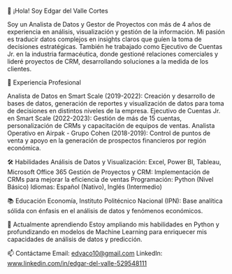 👋 ¡Hola! Soy Edgar del Valle Cortes

Soy un Analista de Datos y Gestor de Proyectos con más de 4 años de experiencia en análisis, visualización y gestión de la información. 
Mi pasión es traducir datos complejos en insights claros que guíen la toma de decisiones estratégicas. 
También he trabajado como Ejecutivo de Cuentas Jr. en la industria farmacéutica, donde gestioné relaciones comerciales y lideré proyectos de CRM, 
desarrollando soluciones a la medida de los clientes.

💼 Experiencia Profesional

Analista de Datos en Smart Scale (2019-2022): Creación y desarrollo de bases de datos, generación de reportes y visualización de datos para toma de 
decisiones en distintos niveles de la empresa.
Ejecutivo de Cuentas Jr. en Smart Scale (2022-2023): Gestión de más de 15 cuentas, personalización de CRMs y capacitación de equipos de ventas.
Analista Operativo en Airpak - Grupo Cohen (2018-2019): Control de puntos de venta y apoyo en la generación de prospectos financieros por región económica.

🛠️ Habilidades
Análisis de Datos y Visualización: Excel, Power BI, Tableau, Microsoft Office 365
Gestión de Proyectos y CRM: Implementación de CRMs para mejorar la eficiencia de ventas
Programación: Python (Nivel Básico)
Idiomas: Español (Nativo), Inglés (Intermedio)

📚 Educación
Economía, Instituto Politécnico Nacional (IPN): Base analítica sólida con énfasis en el análisis de datos y fenómenos económicos.

🌱 Actualmente aprendiendo
Estoy ampliando mis habilidades en Python y profundizando en modelos de Machine Learning para enriquecer mis capacidades de análisis de datos y predicción.

📫 Contáctame
Email: edvaco10@gmail.com
LinkedIn: www.linkedin.com/in/edgar-del-valle-529548111
